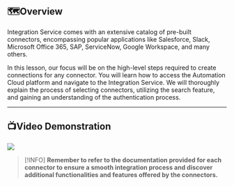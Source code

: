## 🗺️Overview 

Integration Service comes with an extensive catalog of pre-built connectors, encompassing popular applications like Salesforce, Slack, Microsoft Office 365, SAP, ServiceNow, Google Workspace, and many others.

In this lesson, our focus will be on the high-level steps required to create connections for any connector. You will learn how to access the Automation Cloud platform and navigate to the Integration Service. We will thoroughly explain the process of selecting connectors, utilizing the search feature, and gaining an understanding of the authentication process.

---

## 📺Video Demonstration

[![](https://embed-ssl.wistia.com/deliveries/c48f8b017f4e59f7d6237aef2e8db62cf86afd6c.jpg?image_play_button_size=2x&image_crop_resized=960x540&image_play_button_rounded=1&image_play_button_color=595959e0)](https://cdn.embedly.com/widgets/media.html?src=https%3A%2F%2Ffast.wistia.net%2Fembed%2Fiframe%2Fdw7faokb67%3Fseo%3Dtrue%26videoFoam%3Dtrue&display_name=Wistia%2C%2BInc.&url=https%3A%2F%2Fuipathvideos.wistia.com%2Fmedias%2Fdw7faokb67%3FembedType%3Diframe%26amp%3Bseo%3Dtrue%26amp%3BvideoFoam%3Dtrue%26amp%3BvideoWidth%3D640&image=https%3A%2F%2Fembed-ssl.wistia.com%2Fdeliveries%2Fc48f8b017f4e59f7d6237aef2e8db62cf86afd6c.jpg%3Fimage_crop_resized%3D640x360&key=40cb30655a7f4a46adaaf18efb05db21&type=text%2Fhtml&schema=wistia&wvideo=dw7faokb67)

>[!INFO]
>**Remember to refer to the documentation provided for each connector to ensure a smooth integration process and discover additional functionalities and features offered by the connectors.**

